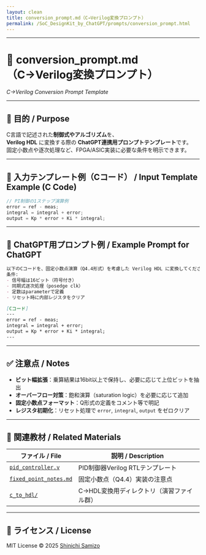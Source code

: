 ```yaml
---
layout: clean
title: conversion_prompt.md（C→Verilog変換プロンプト）
permalink: /SoC_DesignKit_by_ChatGPT/prompts/conversion_prompt.html
---
```


---

# 🧠 conversion_prompt.md（C→Verilog変換プロンプト）  
*C→Verilog Conversion Prompt Template*

---

## 🎯 目的 / Purpose
C言語で記述された**制御式やアルゴリズム**を、  
**Verilog HDL** に変換する際の **ChatGPT連携用プロンプトテンプレート**です。  
固定小数点や逐次処理など、FPGA/ASIC実装に必要な条件を明示できます。

---

## 📝 入力テンプレート例（Cコード） / Input Template Example (C Code)

```c
// PI制御の1ステップ演算例
error = ref - meas;
integral = integral + error;
output = Kp * error + Ki * integral;
```

---

## 💬 ChatGPT用プロンプト例 / Example Prompt for ChatGPT

```markdown
以下のCコードを、固定小数点演算（Q4.4形式）を考慮した Verilog HDL に変換してください。
条件:
- 信号幅は16ビット（符号付き）
- 同期式逐次処理（posedge clk）
- 定数はparameterで定義
- リセット時に内部レジスタをクリア

[Cコード]
---
error = ref - meas;
integral = integral + error;
output = Kp * error + Ki * integral;
---
```

---

## ✅ 注意点 / Notes
- **ビット幅拡張**：乗算結果は16bit以上で保持し、必要に応じて上位ビットを抽出  
- **オーバーフロー対策**：飽和演算（saturation logic）を必要に応じて追加  
- **固定小数点フォーマット**：Q形式の定義をコメント等で明記  
- **レジスタ初期化**：リセット処理で `error`, `integral`, `output` をゼロクリア  

---

## 📘 関連教材 / Related Materials

| ファイル / File | 説明 / Description |
|-----------------|--------------------|
| [`pid_controller.v`](../verilog_templates/pid_controller.v) | PID制御器Verilog RTLテンプレート |
| [`fixed_point_notes.md`](../notes/fixed_point_notes.md) | 固定小数点（Q4.4）実装の注意点 |
| [`c_to_hdl/`](../c_to_hdl/) | C→HDL変換用ディレクトリ（演習ファイル群） |

---

## 🔖 ライセンス / License
MIT License © 2025 [Shinichi Samizo](https://github.com/Samizo-AITL)
